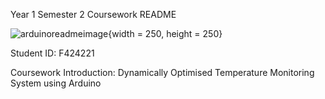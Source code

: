 Year 1 Semester 2 Coursework README

![arduinoreadmeimage](https://miro.medium.com/v2/resize:fit:1400/0*fxa2PVq7rnWwv0RA){width = 250, height = 250}

Student ID: F424221

Coursework Introduction: Dynamically Optimised Temperature Monitoring System using Arduino

